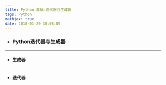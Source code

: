 ```yaml
---
title: Python-基础-迭代器与生成器
tags: Python
mathjax: true
date: 2018-01-29 10:08:09
---
```

- ### Python迭代器与生成器

---
- #### 生成器
~~~

~~~
- #### 迭代器
~~~

~~~

